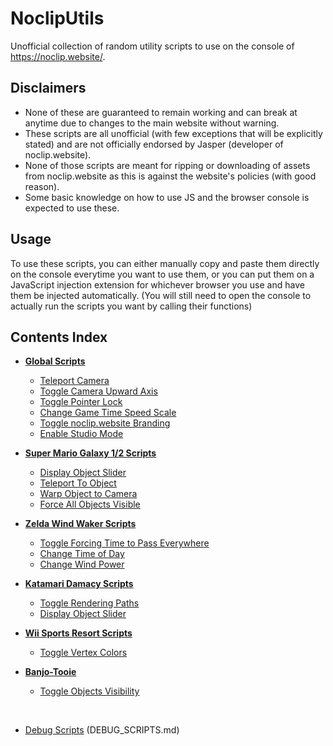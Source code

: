 # NoclipUtils
Unofficial collection of random utility scripts to use on the console of https://noclip.website/.

## Disclaimers
- None of these are guaranteed to remain working and can break at anytime due to changes to the main website without warning.
- These scripts are all unofficial (with few exceptions that will be explicitly stated) and are not officially endorsed by Jasper (developer of noclip.website).
- None of those scripts are meant for ripping or downloading of assets from noclip.website as this is against the website's policies (with good reason).
- Some basic knowledge on how to use JS and the browser console is expected to use these.

## Usage
To use these scripts, you can either manually copy and paste them directly on the console everytime you want to use them, or you can put them on a JavaScript injection extension for whichever browser you use and have them be injected automatically. (You will still need to open the console to actually run the scripts you want by calling their functions)

## Contents Index
- **[Global Scripts](https://github.com/jhmaster2000/NoclipUtils/blob/master/SCRIPTS.md#global-scripts)**
  - [Teleport Camera](https://github.com/jhmaster2000/NoclipUtils/blob/master/SCRIPTS.md#teleport-camera)
  - [Toggle Camera Upward Axis](https://github.com/jhmaster2000/NoclipUtils/blob/master/SCRIPTS.md#toggle-camera-upward-axis)
  - [Toggle Pointer Lock](https://github.com/jhmaster2000/NoclipUtils/blob/master/SCRIPTS.md#toggle-pointer-lock)
  - [Change Game Time Speed Scale](https://github.com/jhmaster2000/NoclipUtils/blob/master/SCRIPTS.md#change-game-time-speed-scale)
  - [Toggle noclip.website Branding](https://github.com/jhmaster2000/NoclipUtils/blob/master/SCRIPTS.md#toggle-noclipwebsite-branding)
  - [Enable Studio Mode](https://github.com/jhmaster2000/NoclipUtils/blob/master/SCRIPTS.md#enable-studio-mode)

- **[Super Mario Galaxy 1/2 Scripts](https://github.com/jhmaster2000/NoclipUtils/blob/master/SCRIPTS.md#super-mario-galaxy-12-scripts)**
  - [Display Object Slider](https://github.com/jhmaster2000/NoclipUtils/blob/master/SCRIPTS.md#display-object-slider)
  - [Teleport To Object](https://github.com/jhmaster2000/NoclipUtils/blob/master/SCRIPTS.md#teleport-to-object)
  - [Warp Object to Camera](https://github.com/jhmaster2000/NoclipUtils/blob/master/SCRIPTS.md#warp-object-to-camera)
  - [Force All Objects Visible](https://github.com/jhmaster2000/NoclipUtils/blob/master/SCRIPTS.md#force-all-objects-visible)

- **[Zelda Wind Waker Scripts](https://github.com/jhmaster2000/NoclipUtils/blob/master/SCRIPTS.md#zelda-wind-waker-scripts)**
  - [Toggle Forcing Time to Pass Everywhere](https://github.com/jhmaster2000/NoclipUtils/blob/master/SCRIPTS.md#toggle-forcing-time-to-pass-everywhere)
  - [Change Time of Day](https://github.com/jhmaster2000/NoclipUtils/blob/master/SCRIPTS.md#change-time-of-day)
  - [Change Wind Power](https://github.com/jhmaster2000/NoclipUtils/blob/master/SCRIPTS.md#change-wind-power)

- **[Katamari Damacy Scripts](https://github.com/jhmaster2000/NoclipUtils/blob/master/SCRIPTS.md#katamari-damacy-scripts)**
  - [Toggle Rendering Paths](https://github.com/jhmaster2000/NoclipUtils/blob/master/SCRIPTS.md#toggle-rendering-paths)
  - [Display Object Slider](https://github.com/jhmaster2000/NoclipUtils/blob/master/SCRIPTS.md#display-object-slider-1)

- **[Wii Sports Resort Scripts](https://github.com/jhmaster2000/NoclipUtils/blob/master/SCRIPTS.md#wii-sports-resort-scripts)**
  - [Toggle Vertex Colors](https://github.com/jhmaster2000/NoclipUtils/blob/master/SCRIPTS.md#toggle-vertex-colors)

- **[Banjo-Tooie](https://github.com/jhmaster2000/NoclipUtils/blob/master/SCRIPTS.md#banjo-tooie)**
  - [Toggle Objects Visibility](https://github.com/jhmaster2000/NoclipUtils/blob/master/SCRIPTS.md#toggle-objects-visibility)

​
- [Debug Scripts](https://github.com/jhmaster2000/NoclipUtils/blob/master/DEBUG_SCRIPTS.md) (DEBUG_SCRIPTS.md)
